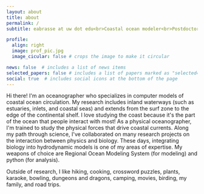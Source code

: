 ```yaml
---
layout: about
title: about
permalink: /
subtitle: eabrasse at uw dot edu<br>Coastal ocean modeler<br>Postdoctoral Researcher<br>School of Marine and Environmental Affairs, University of Washington

profile:
  align: right
  image: prof_pic.jpg
  image_cicular: false # crops the image to make it circular

news: false  # includes a list of news items
selected_papers: false # includes a list of papers marked as "selected={true}"
social: true  # includes social icons at the bottom of the page
---
```


Hi there! I'm an oceanographer who specializes in computer models of coastal ocean circulation. My research includes inland waterways (such as estuaries, inlets, and coastal seas) and extends from the surf zone to the edge of the continental shelf. I love studying the coast because it's the part of the ocean that people interact with most! As a physical oceanographer, I'm trained to study the physical forces that drive coastal currents. Along my path through science, I've collaborated on many research projects on the interaction between physics and biology. These days, integrating biology into hydrodynamic models is one of my areas of expertise. My weapons of choice are Regional Ocean Modeling System (for modeling) and python (for analysis).

 Outside of research, I like hiking, cooking, crossword puzzles, plants, karaoke, bowling, dungeons and dragons, camping, movies, birding, my family, and road trips.
